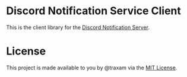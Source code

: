 # Discord Notification Service Client
This is the client library for the [Discord Notification Server](https://gitlab.com/raftmodding/discord-notification-service).

# License
This project is made available to you by @traxam via the [MIT License](./LICENSE).